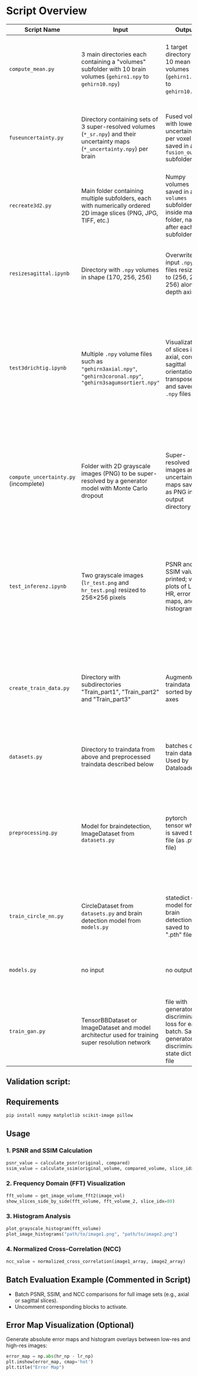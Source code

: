 # Script Overview

| Script Name           | Input                                                                                     | Output                                    | Function                                                                                      |Execution|
|-----------------------|-------------------------------------------------------------------------------------------|-------------------------------------------|-----------------------------------------------------------------------------------------------|---------------------|
| `compute_mean.py`     | 3 main directories each containing a "volumes" subfolder with 10 brain volumes (`gehirn1.npy` to `gehirn10.npy`) | 1 target directory with 10 mean volumes (`gehirn1.npy` to `gehirn10.npy`) | Computes the voxel-wise mean of volumes from sagittal, coronal, and axial views for each brain |
| `fuseuncertainty.py`  | Directory containing sets of 3 super-resolved volumes (`*_sr.npy`) and their uncertainty maps (`*_uncertainty.npy`) per brain | Fused volume with lowest uncertainty per voxel saved in a `fusion_output` subfolder | Performs voxel-wise fusion selecting the voxel value with lowest uncertainty among three views |
| `recreate3d2.py`      | Main folder containing multiple subfolders, each with numerically ordered 2D image slices (PNG, JPG, TIFF, etc.) | Numpy volumes saved in a `volumes` subfolder inside main folder, named after each subfolder | Converts ordered 2D image slices into 3D numpy volume files                                  |
| `resizesagittal.ipynb`| Directory with `.npy` volumes in shape (170, 256, 256)                                    | Overwrites input `.npy` files resized to (256, 256, 256) along depth axis       | Resizes sagittal volumes along depth axis from 170 slices to 256 using linear interpolation  |
| `test3drichtig.ipynb` | Multiple `.npy` volume files such as `"gehirn3axial.npy"`, `"gehirn3coronal.npy"`, `"gehirn3sagumsortiert.npy"`       | Visualizations of slices in axial, coronal, sagittal orientations; transposed and saved `.npy` files | Interactive notebook with multiple cells for visualizing 3D MRI volumes, slicing views, volume shape checks, and transposition of volume axes for correct orientation |
| `compute_uncertainty.py` (incomplete) | Folder with 2D grayscale images (PNG) to be super-resolved by a generator model with Monte Carlo dropout  | Super-resolved images and uncertainty maps saved as PNG in output directory   | Calculates super-resolution images with uncertainty maps using Monte Carlo Dropout; **Script incomplete: missing generator model and function call** |
| `test_inferenz.ipynb` | Two grayscale images (`lr_test.png` and `hr_test.png`) resized to 256×256 pixels             | PSNR and SSIM values printed; visual plots of LR, HR, error maps, and histograms | Notebook to compare low-resolution and high-resolution images quantitatively and visually using PSNR, SSIM, error maps, and pixel value histograms |
| `create_train_data.py` | Directory with subdirectories "Train_part1", "Train_part2" and "Train_part3" | Augmented traindata sorted by axes | Converts .npy k-space volumes to image volumes and splits image volumes into individual images. Images are augmented and saved as PNG files.| python3 create_train_data.py |
| `datasets.py` |Directory to traindata from above and preprocessed traindata described below|batches of train data. Used by Dataloader|provides Datasets used by the Dataloader for training| no execution |  no execution |
| `preprocessing.py` | Model for braindetection, ImageDataset from `datasets.py` | pytorch tensor which is saved to file (as .pt file) | saves images from ImageDataset as already normalized pytorch tensors to file. Predicts position and size of brain in image and concatenates it to the associated image tensor | python3 preprocessing.py |
| `train_circle_nn.py` | CircleDataset from `datasets.py` and brain detection model from `models.py` | statedict of model for brain detection saved to ".pth" file | trains the brain detection model with artificially generated train data | python3 train_circle_nn.py |
| `models.py` | no input | no output | cointains all used model architectures for super resolution and brain detection | no execution |
| `train_gan.py` | TensorBBDataset or ImageDataset and model architectur used for training super resolution network | file with generator and discriminator loss for each batch. Saves generator and discriminator state dict to file | train script for training super resolution upscaling network | python3 train_gan.py |
## Validation script:
## Requirements

```bash
pip install numpy matplotlib scikit-image pillow
```

## Usage

### 1. PSNR and SSIM Calculation

```python
psnr_value = calculate_psnr(original, compared)
ssim_value = calculate_ssim(original_volume, compared_volume, slice_idx=80)
```

### 2. Frequency Domain (FFT) Visualization

```python
fft_volume = get_image_volume_fft2(image_vol)
show_slices_side_by_side(fft_volume, fft_volume_2, slice_idx=80)
```

### 3. Histogram Analysis

```python
plot_grayscale_histogram(fft_volume)
plot_image_histograms("path/to/image1.png", "path/to/image2.png")
```

### 4. Normalized Cross-Correlation (NCC)

```python
ncc_value = normalized_cross_correlation(image1_array, image2_array)
```

## Batch Evaluation Example (Commented in Script)

- Batch PSNR, SSIM, and NCC comparisons for full image sets (e.g., axial or sagittal slices).
- Uncomment corresponding blocks to activate.

## Error Map Visualization (Optional)

Generate absolute error maps and histogram overlays between low-res and high-res images:

```python
error_map = np.abs(hr_np - lr_np)
plt.imshow(error_map, cmap='hot')
plt.title("Error Map")
```
